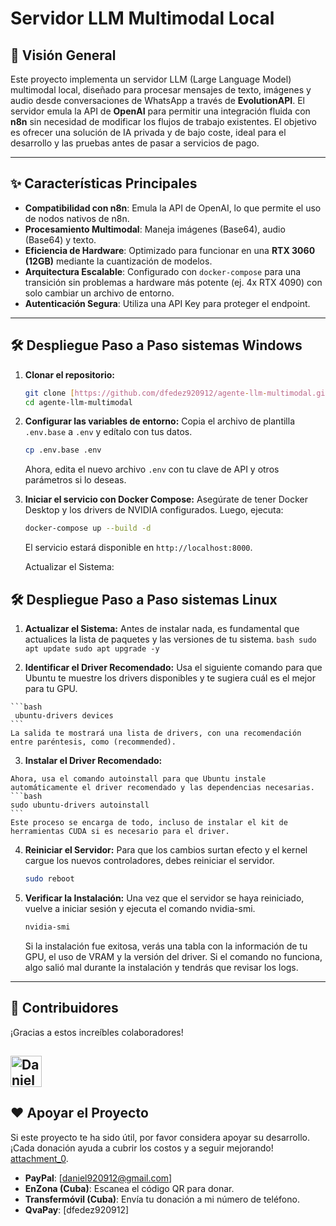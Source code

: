 # Servidor LLM Multimodal Local

## 🚀 Visión General

Este proyecto implementa un servidor LLM (Large Language Model) multimodal local, diseñado para procesar mensajes de texto, imágenes y audio desde conversaciones de WhatsApp a través de **EvolutionAPI**. El servidor emula la API de **OpenAI** para permitir una integración fluida con **n8n** sin necesidad de modificar los flujos de trabajo existentes. El objetivo es ofrecer una solución de IA privada y de bajo coste, ideal para el desarrollo y las pruebas antes de pasar a servicios de pago.

---

## ✨ Características Principales

-   **Compatibilidad con n8n**: Emula la API de OpenAI, lo que permite el uso de nodos nativos de n8n.
-   **Procesamiento Multimodal**: Maneja imágenes (Base64), audio (Base64) y texto.
-   **Eficiencia de Hardware**: Optimizado para funcionar en una **RTX 3060 (12GB)** mediante la cuantización de modelos.
-   **Arquitectura Escalable**: Configurado con `docker-compose` para una transición sin problemas a hardware más potente (ej. 4x RTX 4090) con solo cambiar un archivo de entorno.
-   **Autenticación Segura**: Utiliza una API Key para proteger el endpoint.

---

## 🛠️ Despliegue Paso a Paso sistemas Windows

1.  **Clonar el repositorio:**
    ```bash
    git clone [https://github.com/dfedez920912/agente-llm-multimodal.git](https://github.com/dfedez920912/agente-llm-multimodal.git)
    cd agente-llm-multimodal
    ```
2.  **Configurar las variables de entorno:**
    Copia el archivo de plantilla `.env.base` a `.env` y edítalo con tus datos.
    ```bash
    cp .env.base .env
    ```
    Ahora, edita el nuevo archivo `.env` con tu clave de API y otros parámetros si lo deseas.
3.  **Iniciar el servicio con Docker Compose:**
    Asegúrate de tener Docker Desktop y los drivers de NVIDIA configurados. Luego, ejecuta:
    ```bash
    docker-compose up --build -d
    ```
    El servicio estará disponible en `http://localhost:8000`.

    Actualizar el Sistema:

## 🛠️ Despliegue Paso a Paso sistemas Linux
1.   **Actualizar el Sistema:**
     Antes de instalar nada, es fundamental que actualices la lista de paquetes y las versiones de tu sistema.
    ```bash
     sudo apt update
     sudo apt upgrade -y
    ```

2.   **Identificar el Driver Recomendado:**
     Usa el siguiente comando para que Ubuntu te muestre los drivers disponibles y te sugiera cuál es el mejor para tu GPU.
     
    ```bash
     ubuntu-drivers devices
    ```
    La salida te mostrará una lista de drivers, con una recomendación entre paréntesis, como (recommended).

3.   **Instalar el Driver Recomendado:**

    Ahora, usa el comando autoinstall para que Ubuntu instale automáticamente el driver recomendado y las dependencias necesarias.
    ```bash
    sudo ubuntu-drivers autoinstall
    ```
    Este proceso se encarga de todo, incluso de instalar el kit de herramientas CUDA si es necesario para el driver.
4.  **Reiniciar el Servidor:**
    Para que los cambios surtan efecto y el kernel cargue los nuevos controladores, debes reiniciar el servidor.
    ```Bash
    sudo reboot
    ```
5. **Verificar la Instalación:**
    Una vez que el servidor se haya reiniciado, vuelve a iniciar sesión y ejecuta el comando nvidia-smi.
    ```bash
    nvidia-smi
    ```
    Si la instalación fue exitosa, verás una tabla con la información de tu GPU, el uso de VRAM y la versión del driver.  Si el comando no funciona, algo salió mal durante la instalación y tendrás que revisar los logs.

---

## 🤝 Contribuidores

¡Gracias a estos increíbles colaboradores! 

<a href="https://github.com/dfedez920912"><img src="https://github.com/tu-usuario-1.png" width="50" alt="Daniel Fernandez Sotolongo"></a>
---

## ❤️ Apoyar el Proyecto

Si este proyecto te ha sido útil, por favor considera apoyar su desarrollo. ¡Cada donación ayuda a cubrir los costos y a seguir mejorando! [attachment_0](attachment).

* **PayPal**: [daniel920912@gmail.com]
* **EnZona (Cuba)**: Escanea el código QR para donar. 
* **Transfermóvil (Cuba)**: Envía tu donación a mi número de teléfono. 
* **QvaPay**: [dfedez920912] 
